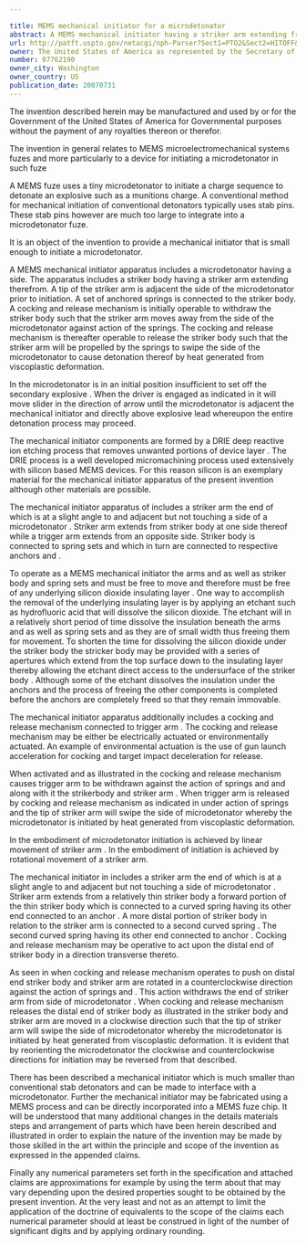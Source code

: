 ```yaml
---

title: MEMS mechanical initiator for a microdetonator
abstract: A MEMS mechanical initiator having a striker arm extending from a striker body. The tip of the striker arm is adjacent to, but does not touch, the side of a microdetonator. A cocking and release mechanism moves the striker body such that the striker arm pulls away from the side of the microdetonator against the action of a set of springs connected to the striker body. Thereafter the cocking and release mechanism releases the striker body such that the tip of the striker arm swipes the side of the microdetonator causing initiation thereof.
url: http://patft.uspto.gov/netacgi/nph-Parser?Sect1=PTO2&Sect2=HITOFF&p=1&u=%2Fnetahtml%2FPTO%2Fsearch-adv.htm&r=1&f=G&l=50&d=PALL&S1=07762190&OS=07762190&RS=07762190
owner: The United States of America as represented by the Secretary of the Navy
number: 07762190
owner_city: Washington
owner_country: US
publication_date: 20070731
---
```

The invention described herein may be manufactured and used by or for the Government of the United States of America for Governmental purposes without the payment of any royalties thereon or therefor.

The invention in general relates to MEMS microelectromechanical systems fuzes and more particularly to a device for initiating a microdetonator in such fuze

A MEMS fuze uses a tiny microdetonator to initiate a charge sequence to detonate an explosive such as a munitions charge. A conventional method for mechanical initiation of conventional detonators typically uses stab pins. These stab pins however are much too large to integrate into a microdetonator fuze.

It is an object of the invention to provide a mechanical initiator that is small enough to initiate a microdetonator.

A MEMS mechanical initiator apparatus includes a microdetonator having a side. The apparatus includes a striker body having a striker arm extending therefrom. A tip of the striker arm is adjacent the side of the microdetonator prior to initiation. A set of anchored springs is connected to the striker body. A cocking and release mechanism is initially operable to withdraw the striker body such that the striker arm moves away from the side of the microdetonator against action of the springs. The cocking and release mechanism is thereafter operable to release the striker body such that the striker arm will be propelled by the springs to swipe the side of the microdetonator to cause detonation thereof by heat generated from viscoplastic deformation.

In the microdetonator is in an initial position insufficient to set off the secondary explosive . When the driver is engaged as indicated in it will move slider in the direction of arrow until the microdetonator is adjacent the mechanical initiator and directly above explosive lead whereupon the entire detonation process may proceed.

The mechanical initiator components are formed by a DRIE deep reactive ion etching process that removes unwanted portions of device layer . The DRIE process is a well developed micromachining process used extensively with silicon based MEMS devices. For this reason silicon is an exemplary material for the mechanical initiator apparatus of the present invention although other materials are possible.

The mechanical initiator apparatus of includes a striker arm the end of which is at a slight angle to and adjacent but not touching a side of a microdetonator . Striker arm extends from striker body at one side thereof while a trigger arm extends from an opposite side. Striker body is connected to spring sets and which in turn are connected to respective anchors and .

To operate as a MEMS mechanical initiator the arms and as well as striker body and spring sets and must be free to move and therefore must be free of any underlying silicon dioxide insulating layer . One way to accomplish the removal of the underlying insulating layer is by applying an etchant such as hydrofluoric acid that will dissolve the silicon dioxide. The etchant will in a relatively short period of time dissolve the insulation beneath the arms and as well as spring sets and as they are of small width thus freeing them for movement. To shorten the time for dissolving the silicon dioxide under the striker body the stricker body may be provided with a series of apertures which extend from the top surface down to the insulating layer thereby allowing the etchant direct access to the undersurface of the striker body . Although some of the etchant dissolves the insulation under the anchors and the process of freeing the other components is completed before the anchors are completely freed so that they remain immovable.

The mechanical initiator apparatus additionally includes a cocking and release mechanism connected to trigger arm . The cocking and release mechanism may be either be electrically actuated or environmentally actuated. An example of environmental actuation is the use of gun launch acceleration for cocking and target impact deceleration for release.

When activated and as illustrated in the cocking and release mechanism causes trigger arm to be withdrawn against the action of springs and and along with it the strikerbody and striker arm . When trigger arm is released by cocking and release mechanism as indicated in under action of springs and the tip of striker arm will swipe the side of microdetonator whereby the microdetonator is initiated by heat generated from viscoplastic deformation.

In the embodiment of microdetonator initiation is achieved by linear movement of striker arm . In the embodiment of initiation is achieved by rotational movement of a striker arm.

The mechanical initiator in includes a striker arm the end of which is at a slight angle to and adjacent but not touching a side of microdetonator . Striker arm extends from a relatively thin striker body a forward portion of the thin striker body which is connected to a curved spring having its other end connected to an anchor . A more distal portion of striker body in relation to the striker arm is connected to a second curved spring . The second curved spring having its other end connected to anchor . Cocking and release mechanism may be operative to act upon the distal end of striker body in a direction transverse thereto.

As seen in when cocking and release mechanism operates to push on distal end striker body and striker arm are rotated in a counterclockwise direction against the action of springs and . This action withdraws the end of striker arm from side of microdetonator . When cocking and release mechanism releases the distal end of striker body as illustrated in the striker body and striker arm are moved in a clockwise direction such that the tip of striker arm will swipe the side of microdetonator whereby the microdetonator is initiated by heat generated from viscoplastic deformation. It is evident that by reorienting the microdetonator the clockwise and counterclockwise directions for initiation may be reversed from that described.

There has been described a mechanical initiator which is much smaller than conventional stab detonators and can be made to interface with a microdetonator. Further the mechanical initiator may be fabricated using a MEMS process and can be directly incorporated into a MEMS fuze chip. It will be understood that many additional changes in the details materials steps and arrangement of parts which have been herein described and illustrated in order to explain the nature of the invention may be made by those skilled in the art within the principle and scope of the invention as expressed in the appended claims.

Finally any numerical parameters set forth in the specification and attached claims are approximations for example by using the term about that may vary depending upon the desired properties sought to be obtained by the present invention. At the very least and not as an attempt to limit the application of the doctrine of equivalents to the scope of the claims each numerical parameter should at least be construed in light of the number of significant digits and by applying ordinary rounding.

